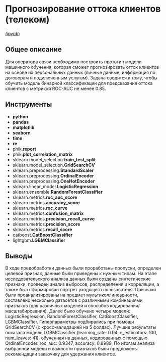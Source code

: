 # Прогнозирование оттока клиентов (телеком)
[(ipynb)](https://github.com/agamai/Portfolio/blob/main/Customer_churn/telecom_customer_churn.ipynb)

## Общее описание
Для оператора связи необходимо построить прототип модели машинного обучения, которая сможет прогнозировать отток клиентов на основе их персональных данных (личные данные, информация по договорам и подключенным услугам). Задача сводится к тому, чтобы обучить модель бинарной классификации для предсказания оттока клиентов с метрикой ROC-AUC не менее 0.85.

## Инструменты
* **python**
* **pandas**
* **matplotlib**
* **seaborn**
* **time**
* **re**
* phik.**report**
* phik.**plot_correlation_matrix**
* sklearn.model_selection.**train_test_split**
* sklearn.model_selection.**GridSearchCV**
* sklearn.preprocessing.**StandardScaler**
* sklearn.preprocessing.**OrdinalEncoder**
* sklearn.preprocessing.**OneHotEncoder**
* sklearn.linear_model.**LogisticRegression**
* sklearn.ensemble.**RandomForestClassifier**
* sklearn.metrics.**roc_auc_score**
* sklearn.metrics.**accuracy_score**
* sklearn.metrics.**roc_curve**
* sklearn.metrics.**confusion_matrix**
* sklearn.metrics.**precision_recall_curve**
* sklearn.metrics.**precision_score**
* sklearn.metrics.**recall_score**
* catboost.**CatBoostClassifier**
* lightgbm.**LGBMClassifier**

## Выводы
В ходе предобработки данных были проработаны пропуски, определен целевой признак, данные были приведены к нужным типам. На этапе исследовательского анализа данных были созданы синтетические признаки, проведен анализ выбросов, распределения и корреляции, а также был сформирован портрет уходящего пользователя. Признаки были проанализированы на предмет мультиколлинеарности, составлено несколько датасетов с различными комбинациями признаков (для различных моделей и способов кодирования/масштабирования). Далее было обучено четыре модели: LogisticRegression, RandomForestClassifier, CatBoostClassifier, LGBMClassifier. Гиперпараметры подбирались при помощи GridSearchCV (с кросс-валидацией на 5 фолдах). Лучшие результаты показала модель LGBMClassifier (learning_rate: 0.04, n_estimators: 100, num_leaves: 41), обученная на данных, кодированных с помощью OrdinalEncoder. roc_auc: 0.9347, accuracy: 0.8989. По итогам анализа выбранной модели и важности признаков были предложены рекомендации заказчику для удержания клиентов.
